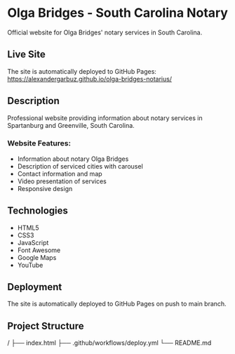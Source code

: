 # Olga Bridges - South Carolina Notary

Official website for Olga Bridges' notary services in South Carolina.

## Live Site

The site is automatically deployed to GitHub Pages:
https://alexandergarbuz.github.io/olga-bridges-notarius/

## Description

Professional website providing information about notary services in Spartanburg and Greenville, South Carolina.

### Website Features:
- Information about notary Olga Bridges
- Description of serviced cities with carousel
- Contact information and map
- Video presentation of services
- Responsive design

## Technologies

- HTML5
- CSS3
- JavaScript
- Font Awesome
- Google Maps
- YouTube

## Deployment

The site is automatically deployed to GitHub Pages on push to main branch.

## Project Structure
/
├── index.html
├── .github/workflows/deploy.yml
└── README.md

